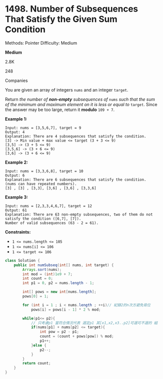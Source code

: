 # 1498. Number of Subsequences That Satisfy the Given Sum Condition

Methods: Pointer
Difficulty: Medium

**Medium**

2.8K

248

Companies

You are given an array of integers `nums` and an integer `target`.

Return *the number of **non-empty** subsequences of* `nums` *such that the sum of the minimum and maximum element on it is less or equal to* `target`. Since the answer may be too large, return it **modulo** `109 + 7`.

**Example 1:**

```
Input: nums = [3,5,6,7], target = 9
Output: 4
Explanation: There are 4 subsequences that satisfy the condition.
[3] -> Min value + max value <= target (3 + 3 <= 9)
[3,5] -> (3 + 5 <= 9)
[3,5,6] -> (3 + 6 <= 9)
[3,6] -> (3 + 6 <= 9)

```

**Example 2:**

```
Input: nums = [3,3,6,8], target = 10
Output: 6
Explanation: There are 6 subsequences that satisfy the condition. (nums can have repeated numbers).
[3] , [3] , [3,3], [3,6] , [3,6] , [3,3,6]

```

**Example 3:**

```
Input: nums = [2,3,3,4,6,7], target = 12
Output: 61
Explanation: There are 63 non-empty subsequences, two of them do not satisfy the condition ([6,7], [7]).
Number of valid subsequences (63 - 2 = 61).

```

**Constraints:**

- `1 <= nums.length <= 105`
- `1 <= nums[i] <= 106`
- `1 <= target <= 106`

```java
class Solution {
    public int numSubseq(int[] nums, int target) {
        Arrays.sort(nums);
        int mod = (int)1e9 + 7;
        int count = 0;
        int p1 = 0, p2 = nums.length - 1;

        int[] pows = new int[nums.length];
        pows[0] = 1;

        for (int i = 1 ; i < nums.length ; ++i)// 紀錄2的n次方避免易位
            pows[i] = pows[i - 1] * 2 % mod;

        while(p1<= p2){
            // 只考慮p1 當符合情況代表 選定p1 其[x1,x2,x3..p2]可選可不選的 組合個數
            if(nums[p1] + nums[p2] <= target){
                int pow = p2 - p1;
                count = (count + pows[pow]) % mod;
                p1++;
            }else {
                p2--;
            }
        }    
        return count;
    }
}
```